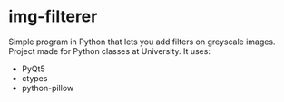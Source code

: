 # img-filterer
Simple program in Python that lets you add filters on greyscale images. Project made for Python classes at University. It uses:
 - PyQt5
 - ctypes
 - python-pillow 
